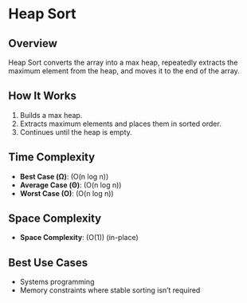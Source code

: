# Heap Sort

## Overview
Heap Sort converts the array into a max heap, repeatedly extracts the maximum element from the heap, and moves it to the end of the array.

## How It Works
1. Builds a max heap.
2. Extracts maximum elements and places them in sorted order.
3. Continues until the heap is empty.

## Time Complexity
- **Best Case (Ω)**: \(O(n log n)\)
- **Average Case (Θ)**: \(O(n log n)\)
- **Worst Case (O)**: \(O(n log n)\)

## Space Complexity
- **Space Complexity**: \(O(1)\) (in-place)

## Best Use Cases
- Systems programming
- Memory constraints where stable sorting isn’t required
